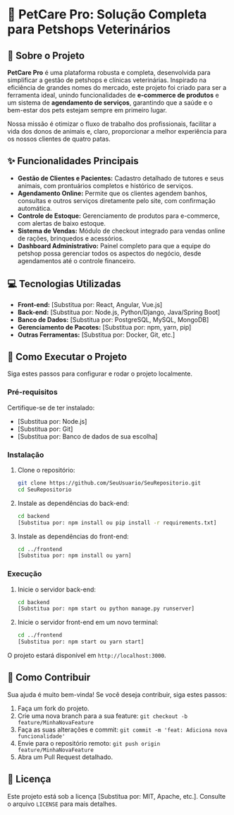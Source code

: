 # 🐾 PetCare Pro: Solução Completa para Petshops Veterinários

## 📖 Sobre o Projeto

**PetCare Pro** é uma plataforma robusta e completa, desenvolvida para simplificar a gestão de petshops e clínicas veterinárias. Inspirado na eficiência de grandes nomes do mercado, este projeto foi criado para ser a ferramenta ideal, unindo funcionalidades de **e-commerce de produtos** e um sistema de **agendamento de serviços**, garantindo que a saúde e o bem-estar dos pets estejam sempre em primeiro lugar.

Nossa missão é otimizar o fluxo de trabalho dos profissionais, facilitar a vida dos donos de animais e, claro, proporcionar a melhor experiência para os nossos clientes de quatro patas.

## ✨ Funcionalidades Principais

  * **Gestão de Clientes e Pacientes:** Cadastro detalhado de tutores e seus animais, com prontuários completos e histórico de serviços.
  * **Agendamento Online:** Permite que os clientes agendem banhos, consultas e outros serviços diretamente pelo site, com confirmação automática.
  * **Controle de Estoque:** Gerenciamento de produtos para e-commerce, com alertas de baixo estoque.
  * **Sistema de Vendas:** Módulo de checkout integrado para vendas online de rações, brinquedos e acessórios.
  * **Dashboard Administrativo:** Painel completo para que a equipe do petshop possa gerenciar todos os aspectos do negócio, desde agendamentos até o controle financeiro.

## 💻 Tecnologias Utilizadas

  * **Front-end:** [Substitua por: React, Angular, Vue.js]
  * **Back-end:** [Substitua por: Node.js, Python/Django, Java/Spring Boot]
  * **Banco de Dados:** [Substitua por: PostgreSQL, MySQL, MongoDB]
  * **Gerenciamento de Pacotes:** [Substitua por: npm, yarn, pip]
  * **Outras Ferramentas:** [Substitua por: Docker, Git, etc.]

## 🚀 Como Executar o Projeto

Siga estes passos para configurar e rodar o projeto localmente.

### Pré-requisitos

Certifique-se de ter instalado:

  * [Substitua por: Node.js]
  * [Substitua por: Git]
  * [Substitua por: Banco de dados de sua escolha]

### Instalação

1.  Clone o repositório:
    ```bash
    git clone https://github.com/SeuUsuario/SeuRepositorio.git
    cd SeuRepositorio
    ```
2.  Instale as dependências do back-end:
    ```bash
    cd backend
    [Substitua por: npm install ou pip install -r requirements.txt]
    ```
3.  Instale as dependências do front-end:
    ```bash
    cd ../frontend
    [Substitua por: npm install ou yarn]
    ```

### Execução

1.  Inicie o servidor back-end:
    ```bash
    cd backend
    [Substitua por: npm start ou python manage.py runserver]
    ```
2.  Inicie o servidor front-end em um novo terminal:
    ```bash
    cd ../frontend
    [Substitua por: npm start ou yarn start]
    ```

O projeto estará disponível em `http://localhost:3000`.

## 🤝 Como Contribuir

Sua ajuda é muito bem-vinda\! Se você deseja contribuir, siga estes passos:

1.  Faça um fork do projeto.
2.  Crie uma nova branch para a sua feature: `git checkout -b feature/MinhaNovaFeature`
3.  Faça as suas alterações e commit: `git commit -m 'feat: Adiciona nova funcionalidade'`
4.  Envie para o repositório remoto: `git push origin feature/MinhaNovaFeature`
5.  Abra um Pull Request detalhado.

## 📄 Licença

Este projeto está sob a licença [Substitua por: MIT, Apache, etc.]. Consulte o arquivo `LICENSE` para mais detalhes.
